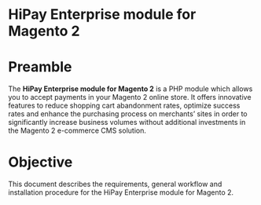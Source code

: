 # HiPay Enterprise module for Magento 2

# Preamble

The **HiPay Enterprise module for Magento 2** is a PHP module which allows you to accept payments in your Magento 2 online store. It offers innovative features to reduce shopping cart abandonment rates, optimize success rates and enhance the purchasing process on merchants’ sites in order to significantly increase business volumes without additional investments in the Magento 2 e-commerce CMS solution.

# Objective

This document describes the requirements, general workflow and installation procedure for the HiPay Enterprise module for Magento 2.
